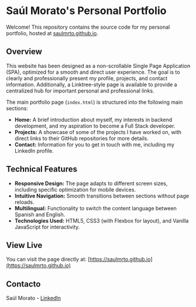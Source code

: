 # Saúl Morato's Personal Portfolio

Welcome! This repository contains the source code for my personal portfolio, hosted at [saulmrto.github.io](https://saulmrto.github.io).

## Overview
This website has been designed as a non-scrollable Single Page Application (SPA), optimized for a smooth and direct user experience. The goal is to clearly and professionally present my profile, projects, and contact information.
Additionally, a Linktree-style page is available to provide a centralized hub for important personal and professional links.

The main portfolio page (`index.html`) is structured into the following main sections:

*   **Home:** A brief introduction about myself, my interests in backend development, and my aspiration to become a Full Stack developer.
*   **Projects:** A showcase of some of the projects I have worked on, with direct links to their GitHub repositories for more details.
*   **Contact:** Information for you to get in touch with me, including my LinkedIn profile.

## Technical Features

*   **Responsive Design:** The page adapts to different screen sizes, including specific optimization for mobile devices.
*   **Intuitive Navigation:** Smooth transitions between sections without page reloads.
*   **Multilingual:** Functionality to switch the content language between Spanish and English.
*   **Technologies Used:** HTML5, CSS3 (with Flexbox for layout), and Vanilla JavaScript for interactivity.

## View Live

You can visit the page directly at: [https://saulmrto.github.io](https://saulmrto.github.io)

## Contacto

Saúl Morato - [LinkedIn](https://www.linkedin.com/in/saulmrto)